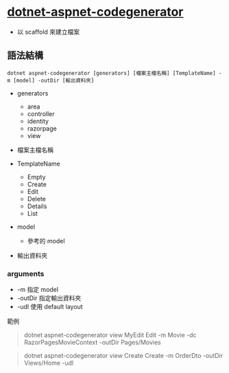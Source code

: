 # [dotnet-aspnet-codegenerator](https://docs.microsoft.com/en-us/aspnet/core/fundamentals/tools/dotnet-aspnet-codegenerator)

- 以 scaffold 來建立檔案

## 語法結構

```
dotnet aspnet-codegenerator [generators] [檔案主檔名稱] [TemplateName] -m [model] -outDir [輸出資料夾]
```

- generators
  - area
  - controller
  - identity
  - razorpage
  - view

- 檔案主檔名稱

- TemplateName
  - Empty
  - Create
  - Edit
  - Delete
  - Details
  - List

- model
  - 參考的 model

- 輸出資料夾

### arguments

- -m 指定 model
- -outDir 指定輸出資料夾
- -udl 使用 default layout


範例

> dotnet aspnet-codegenerator view MyEdit Edit -m Movie -dc RazorPagesMovieContext -outDir Pages/Movies

> dotnet aspnet-codegenerator view Create Create -m OrderDto -outDir Views/Home -udl

